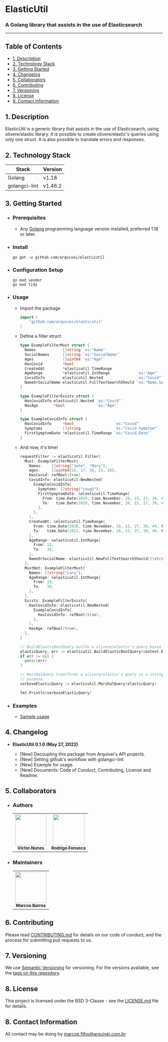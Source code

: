 # ElasticUtil

### A Golang library that assists in the use of Elasticsearch

---------------------

## Table of Contents

  - [1. Description](#Description)
  - [2. Technology Stack](#TechnologyStack)
  - [3. Getting Started](#GettingStarted)
  - [4. Changelog](#Changelog)
  - [5. Collaborators](#Collaborators)
  - [6. Contributing](#Contributing)
  - [7. Versioning](#Versioning)
  - [8. License](#License)
  - [9. Contact Information](#ContactInformation)

## <a name="Description" /> 1. Description

ElasticUtil is a generic library that assists in the use of Elasticsearch, using olivere/elastic library. It is possible to create olivere/elastic's queries using only one struct. It is also possible to translate errors and responses.

## <a name="TechnologyStack" /> 2. Technology Stack

| **Stack**     | **Version** |
|---------------|-------------|
| Golang        | v1.18       |
| golangci-lint | v1.46.2     |

## <a name="GettingStarted" /> 3. Getting Started

- ### <a name="Prerequisites" /> Prerequisites

  - Any [Golang](https://go.dev/doc/install) programming language version installed, preferred 1.18 or later.

- ### <a name="Install" /> Install
  
  ```
  go get -u github.com/arquivei/elasticutil
  ```

- ### <a name="ConfigurationSetup" /> Configuration Setup

  ```
  go mod vendor
  go mod tidy
  ```

- ### <a name="Usage" /> Usage
  
  - Import the package

    ```go
    import (
        "github.com/arquivei/elasticutil"
    )
    ```

  - Define a filter struct 

    ```go
    type ExampleFilterMust struct {
      Names            []string `es:"Name"`
      SocialNames      []string `es:"SocialName"`
      Ages             []uint64 `es:"Age"`
      HasCovid         *bool
      CreatedAt        *elasticutil.TimeRange
      AgeRange         *elasticutil.IntRange            `es:"Age"`
      CovidInfo        elasticutil.Nested               `es:"Covid"`
      NameOrSocialName elasticutil.FullTextSearchShould `es:"Name,SocialName"`
    }

    type ExampleFilterExists struct {
      HasCovidInfo elasticutil.Nested `es:"Covid"`
      HasAge       *bool              `es:"Age"`
    }

    type ExampleCovidInfo struct {
      HasCovidInfo     *bool                  `es:"Covid"`
      Symptoms         []string               `es:"Covid.Symptom"`
      FirstSymptomDate *elasticutil.TimeRange `es:"Covid.Date"`
    }
    ```
  
  - And now, it's time!

    ```go
    requestFilter := elasticutil.Filter{
      Must: ExampleFilterMust{
        Names:    []string{"John", "Mary"},
        Ages:     []uint64{16, 17, 18, 25, 26},
        HasCovid: refBool(true),
        CovidInfo: elasticutil.NewNested(
          ExampleCovidInfo{
            Symptoms: []string{"cough"},
            FirstSymptomDate: &elasticutil.TimeRange{
              From: time.Date(2019, time.November, 28, 15, 27, 39, 49, time.UTC),
              To:   time.Date(2020, time.November, 28, 15, 27, 39, 49, time.UTC),
            },
          },
        ),
        CreatedAt: &elasticutil.TimeRange{
          From: time.Date(2020, time.November, 28, 15, 27, 39, 49, time.UTC),
          To:   time.Date(2021, time.November, 28, 15, 27, 39, 49, time.UTC),
        },
        AgeRange: &elasticutil.IntRange{
          From: 15,
          To:   30,
        },
        NameOrSocialName: elasticutil.NewFullTextSearchShould([]string{"John", "Mary", "Rebecca"}),
      },
      MustNot: ExampleFilterMust{
        Names: []string{"Lary"},
        AgeRange: &elasticutil.IntRange{
          From: 29,
          To:   30,
        },
      },
      Exists: ExampleFilterExists{
        HasCovidInfo: elasticutil.NewNested(
          ExampleCovidInfo{
            HasCovidInfo: refBool(true),
          },
        ),
        HasAge: refBool(true),
      },
    }

    // BuildElasticBoolQuery builds a olivere/elastic's query based on Filter.
    elasticQuery, err := elasticutil.BuildElasticBoolQuery(context.Background(), requestFilter)
    if err != nil {
      panic(err)
    }

    // MarshalQuery transforms a olivere/elastic's query in a string for log and test
    // purpose.
    verboseElasticQuery := elasticutil.MarshalQuery(elasticQuery)

    fmt.Println(verboseElasticQuery)
    ```

- ### <a name="Examples" /> Examples
  
  - [Sample usage](https://github.com/arquivei/elasticutil/blob/master/examples/main.go)

## <a name="Changelog" /> 4. Changelog

  - **ElasticUtil 0.1.0 (May 27, 2022)**
  
    - [New] Decoupling this package from Arquivei's API projects.
    - [New] Setting github's workflow with golangci-lint 
    - [New] Example for usage.
    - [New] Documents: Code of Conduct, Contributing, License and Readme.

## <a name="Collaborators" /> 5. Collaborators

- ### <a name="Authors" /> Authors

  <!-- markdownlint-disable -->
  <!-- prettier-ignore-start -->
	<table>
	<tr>
		<td align="center"><a href="https://github.com/victormn"><img src="https://avatars.githubusercontent.com/u/9757545?v=4?s=100" width="100px;" alt=""/><br /><sub><b>Victor Nunes</b></sub></a></td>
		<td align="center"><a href="https://github.com/rjfonseca"><img src="https://avatars.githubusercontent.com/u/151265?v=4?s=100" width="100px;" alt=""/><br /><sub><b>Rodrigo Fonseca</b></sub></a></td>
	</tr>
	</table>
  <!-- markdownlint-restore -->
  <!-- prettier-ignore-end -->

- ### <a name="Maintainers" /> Maintainers
  
  <!-- markdownlint-disable -->
  <!-- prettier-ignore-start -->
	<table>
	<tr>
		<td align="center"><a href="https://github.com/marcosbmf"><img src="https://avatars.githubusercontent.com/u/34271729?v=4?s=100" width="100px;" alt=""/><br /><sub><b>Marcos Barros</b></sub></a></td>
	</tr>
	</table>
  <!-- markdownlint-restore -->
  <!-- prettier-ignore-end -->

## <a name="Contributing" /> 6. Contributing

  Please read [CONTRIBUTING.md](CONTRIBUTING.md) for details on our code of conduct, and the process for submitting pull requests to us.

## <a name="Versioning" /> 7. Versioning

  We use [Semantic Versioning](http://semver.org/) for versioning. For the versions
  available, see the [tags on this repository](https://github.com/arquivei/gomsgprocessor/tags).

## <a name="License" /> 8. License
  
This project is licensed under the BSD 3-Clause - see the [LICENSE.md](LICENSE.md) file for details.

## <a name="ContactInformation" /> 8. Contact Information

  All contact may be doing by [marcos.filho@arquivei.com.br](mailto:marcos.filho@arquivei.com.br)
